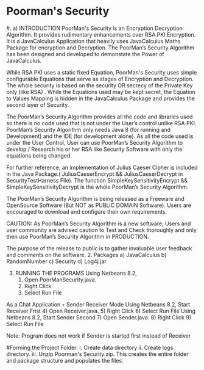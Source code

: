 # Poorman's Security 
#.	    a) INTRODUCTION
PoorMan's Security is an Encryption Decryption Algorithm. It provides rudimentary enhancements over RSA PKI Encryption. It is a JavaCalculus Application that heavily uses JavaCalculus Maths Package for encryption and Decryption. The PoorMan’s Security Algorithm has been designed and developed to demonstate the Power of JavaCalculus. 

While RSA PKI uses a static fixed Equation, PoorMan's Security uses simple configurable Equations that serve as stages of Encryption and Decryption. The whole security is based on the security OR secrecy of the Private Key only (like RSA) . While the Equations used may be kept secret, the Equation to Values Mapping is hidden in the JavaCalculus Package and provides the second layer of Security. 

The PoorMan’s Security Algorithm provides all the code and libraries used so there is no code used that is not under the User’s control unlike RSA PKI. PoorMan’s Security Algorithm only needs Java 8 (for running and Development) and the IDE (for development alone).
As all the code used is under the User Control, User can use PoorMan’s Security Algorithm to develop / Research his or her RSA like Security Software with only the equations being changed.

For further reference, an implementation of Julius Caeser Cipher is included in the Java Package.( JuliusCaeserEncrypt && JuliusCaeserDecrypt in SecurityTestHarness File). 
The function SimpleKeySensitivityEncrypt && SimpleKeySensitivityDecrypt is the whole PoorMan’s Security Algorithm.

The PoorMan’s Security Algorithm is being released as a Freeware and OpenSource Software (But NOT as PUBLIC DOMAIN Software). Users are encouraged to download and configure their own requirements.

CAUTION: As PoorMan’s Security Algorithm is a new software, Users and user community are advised caution to Test and Check thoroughly and only then use PoorMan’s Security Algorithm in PRODUCTION.

The purpose of the release to public is to gather invaluable user feedback and comments on the software.
2. Packages
    a) JavaCalculus
    b) RandomNumber
    c) Security
    d) Log4j.jar

3. RUNNING THE PROGRAMS
Using Netbeans 8.2, 
    1) Open PoorManSecurity.java. 
    2) Right Click
    3) Select Run File

As a Chat Application
        ◦ Sender Receiver Mode
Using Netbeans 8.2, Start Receiver Frist
    4) Open Receiver.java. 
    5) Right Click
    6) Select Run File
Using Netbeans 8.2, Start Sender Second
    7) Open Sender.java. 
    8) Right Click
    9) Select Run File

Note: Program does not work if Sender is started first instead of Receiver

#Forming the Project Folder:
i.	Create data directory
ii.	Create logs directory.
iii.    Unzip Poorman's Security.zip. This creates the entire folder and package structure and populates the files.
